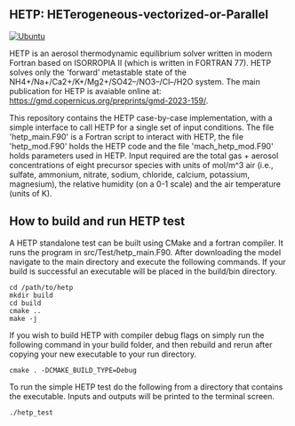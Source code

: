 ## HETP: HETerogeneous-vectorized-or-Parallel 

[![Ubuntu](https://github.com/sjmiller204/HETerogeneous-vectorized-or-Parallel/actions/workflows/ubuntu.yml/badge.svg)](https://github.com/sjmiller204/HETerogeneous-vectorized-or-Parallel/actions/workflows/ubuntu.yml)

HETP is an aerosol thermodynamic equilibrium solver written in modern Fortran based on ISORROPIA II (which is written in FORTRAN 77).  HETP solves only the 'forward' metastable state of the NH4+/Na+/Ca2+/K+/Mg2+/SO42–/NO3–/Cl–/H2O system.  The main publication for HETP is avaiable online at:  https://gmd.copernicus.org/preprints/gmd-2023-159/.

This repository contains the HETP case-by-case implementation, with a simple interface to call HETP for a single set of input conditions.  The file 'hetp_main.F90' is a Fortran script to interact with HETP, the file 'hetp_mod.F90' holds the HETP code and the file 'mach_hetp_mod.F90' holds parameters used in HETP.  Input required are the total gas + aerosol concentrations of eight precursor species with units of mol/m^3 air (i.e., sulfate, ammonium, nitrate, sodium, chloride, calcium, potassium, magnesium), the relative humidity (on a 0-1 scale) and the air temperature (units of K).

## How to build and run HETP test

A HETP standalone test can be built using CMake and a fortran compiler. It runs the program in src/Test/hetp_main.F90. After downloading the model navigate to the main directory and execute the following commands. If your build is successful an executable will be placed in the build/bin directory.

```
cd /path/to/hetp
mkdir build
cd build
cmake ..
make -j
```

If you wish to build HETP with compiler debug flags on simply run the following command in your build folder, and then rebuild and rerun after copying your new executable to your run directory.

```
cmake . -DCMAKE_BUILD_TYPE=Debug
```

To run the simple HETP test do the following from a directory that contains the executable. Inputs and outputs will be printed to the terminal screen.

```
./hetp_test
```
